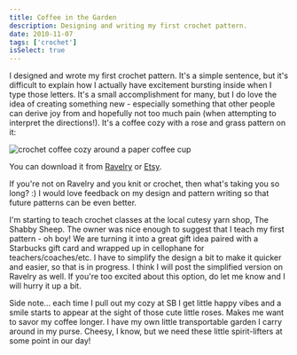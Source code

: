 ```yaml
---
title: Coffee in the Garden
description: Designing and writing my first crochet pattern.
date: 2010-11-07
tags: ['crochet']
isSelect: true
---
```

I designed and wrote my first crochet pattern.  It's a simple sentence, but it's difficult to explain how I actually have excitement bursting inside when I type those letters.  It's a small accomplishment for many, but I do love the idea of creating something new - especially something that other people can derive joy from and hopefully not too much pain (when attempting to interpret the directions!).  It's a coffee cozy with a rose and grass pattern on it:

![crochet coffee cozy around a paper coffee cup](/img/crochet/coffee-cozy.jpg)

You can download it from [Ravelry](http://www.ravelry.com/designers/sia-karamalegos) or [Etsy](https://www.etsy.com/shop/CrochetBySia).

If you're not on Ravelry and you knit or crochet, then what's taking you so long?  :)  I would love feedback on my design and pattern writing so that future patterns can be even better.

I'm starting to teach crochet classes at the local cutesy yarn shop, The Shabby Sheep.  The owner was nice enough to suggest that I teach my first pattern - oh boy!  We are turning it into a great gift idea paired with a Starbucks gift card and wrapped up in cellophane for teachers/coaches/etc. I have to simplify the design a bit to make it quicker and easier, so that is in progress.  I think I will post the simplified version on Ravelry as well.  If you're too excited about this option, do let me know and I will hurry it up a bit.

Side note... each time I pull out my cozy at SB I get little happy vibes and a smile starts to appear at the sight of those cute little roses.  Makes me want to savor my coffee longer.  I have my own little transportable garden I carry around in my purse.  Cheesy, I know, but we need these little spirit-lifters at some point in our day!
